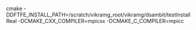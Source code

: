 cmake -DDFTFE_INSTALL_PATH=/scratch/vikramg_root/vikramg/dsambit/testInstallReal -DCMAKE_CXX_COMPILER=mpicxx -DCMAKE_C_COMPILER=mpicc

